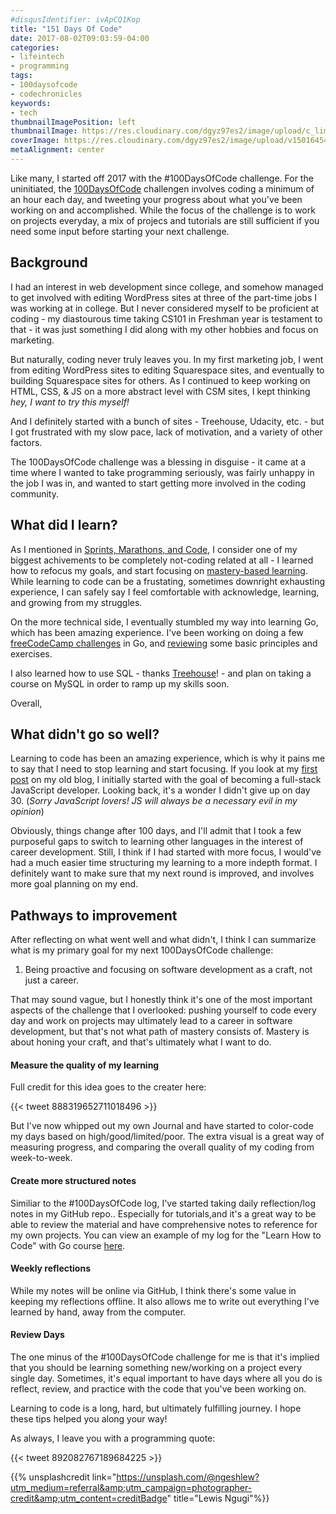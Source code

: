 ```yaml
---
#disqusIdentifier: ivApCQ1Kop
title: "151 Days Of Code"
date: 2017-08-02T09:03:59-04:00
categories:
- lifeintech
- programming
tags:
- 100daysofcode
- codechronicles
keywords:
- tech
thumbnailImagePosition: left
thumbnailImage: https://res.cloudinary.com/dgyz97es2/image/upload/c_limit,h_100,w_150/v1501645407/lewis-ngugi-186309_k1vv8x.jpg
coverImage: https://res.cloudinary.com/dgyz97es2/image/upload/v1501645407/lewis-ngugi-186309_k1vv8x.jpg
metaAlignment: center
---
```


Like many, I started off 2017 with the #100DaysOfCode challenge. For the uninitiated, the [100DaysOfCode](http://www.100daysofcode.com/) challengen involves coding a minimum of an hour each day, and tweeting your progress about what you've been working on and accomplished. While the focus of the challenge is to work on projects everyday, a mix of projecs and tutorials are still sufficient if you need some input before starting your next challenge.

<!--more-->

## Background


I had an interest in web development since college, and somehow managed to get involved with editing WordPress sites at three of the part-time jobs I was working at in college. But I never considered myself to be proficient at coding - my diastourous time taking CS101 in Freshman year is testament to that - it was just something I did along with my other hobbies and focus on marketing.

But naturally, coding never truly leaves you. In my first marketing job, I went from editing WordPress sites to editing Squarespace sites, and eventually to building Squarespace sites for others. As I continued to keep working on HTML, CSS, & JS on a more abstract level with CSM sites, I kept thinking *hey, I want to try this myself!* 

And I definitely started with a bunch of sites - Treehouse, Udacity, etc. - but I got frustrated with my slow pace, lack of motivation, and a variety of other factors.

The 100DaysOfCode challenge was a blessing in disguise - it came at a time where I wanted to take programming seriously, was fairly unhappy in the job I was in, and wanted to start getting more involved in the coding community. 

## What did I learn?


As I mentioned in [Sprints, Marathons, and Code](https://zentechnista.github.io/2017/07/sprints-marathons-and-code/), I consider one of my biggest achivements to be completely not-coding related at all - I learned how to refocus my goals, and start focusing on [mastery-based learning](https://en.wikipedia.org/wiki/Mastery_learning). While learning to code can be a frustating, sometimes downright exhausting experience, I can safely say I feel comfortable with acknowledge, learning, and growing from my struggles. 

On the more technical side, I eventually stumbled my way into learning Go, which has been amazing experience. I've been working on doing a few [freeCodeCamp challenges](https://github.com/zentechnista/go_fcc) in Go, and [reviewing](https://github.com/zentechnista/gc-go-projects) some basic principles and exercises.

I also learned how to use SQL - thanks [Treehouse](https://teamtreehouse.com/tracks/beginner-sql)! - and plan on taking a course on MySQL in order to ramp up my skills soon.

Overall, 

## What didn't go so well?


Learning to code has been an amazing experience, which is why it pains me to say that I need to stop learning and start focusing. If you look at my [first post](https://firesidetech.wordpress.com/2017/01/01/100daysofcode-starting-the-new-year/) on my old blog, I initially started with the goal of becoming a full-stack JavaScript developer. Looking back, it's a wonder I didn't give up on day 30. (*Sorry JavaScript lovers! JS will always be a necessary evil in my opinion*) 

Obviously, things change after 100 days, and I'll admit that I took a few purposeful gaps to switch to learning other languages in the interest of career development. Still, I think if I had started with more focus, I would've had a much easier time structuring my learning to a more indepth format. I definitely want to make sure that my next round is improved, and involves more goal planning on my end.

## Pathways to improvement


After reflecting on what went well and what didn't, I think I can summarize what is my primary goal for my next 100DaysOfCode challenge:

1. Being proactive and focusing on software development as a craft, not just a career.

That may sound vague, but I honestly think it's one of the most important aspects of the challenge that I overlooked: pushing yourself to code every day and work on projects may ultimately lead to a career in software development, but that's not what path of mastery consists of. Mastery is about honing your craft, and that's ultimately what I want to do.

#### Measure the quality of my learning

Full credit for this idea goes to the creater here:

{{< tweet 888319652711018496 >}}

But I've now whipped out my own Journal and have started to color-code my days based on high/good/limited/poor. The extra visual is a great way of measuring progress, and comparing the overall quality of my coding from week-to-week.

#### Create more structured notes

Similiar to the #100DaysOfCode log, I've started taking daily reflection/log notes in my GitHub repo.. Especially for tutorials,and it's a great way to be able to review the material and have comprehensive notes to reference for my own projects. You can view an example of my log for the "Learn How to Code" with Go course [here](https://github.com/zentechnista/gc-go-projects/blob/master/golang-log.md).

#### Weekly reflections

While my notes will be online via GitHub, I think there's some value in keeping my reflections offline. It also allows me to write out everything I've learned by hand, away from the computer.

#### Review Days

The one minus of the #100DaysOfCode challenge for me is that it's implied that you should be learning something new/working on a project every single day. Sometimes, it's equal important to have days where all you do is reflect, review, and practice with the code that you've been working on.

Learning to code is a long, hard, but ultimately fulfilling journey. I hope these tips helped you along your way!

As always, I leave you with a programming quote:

{{< tweet 892082767189684225 >}}

{{% unsplashcredit link="https://unsplash.com/@ngeshlew?utm_medium=referral&amp;utm_campaign=photographer-credit&amp;utm_content=creditBadge" title="Lewis Ngugi"%}}